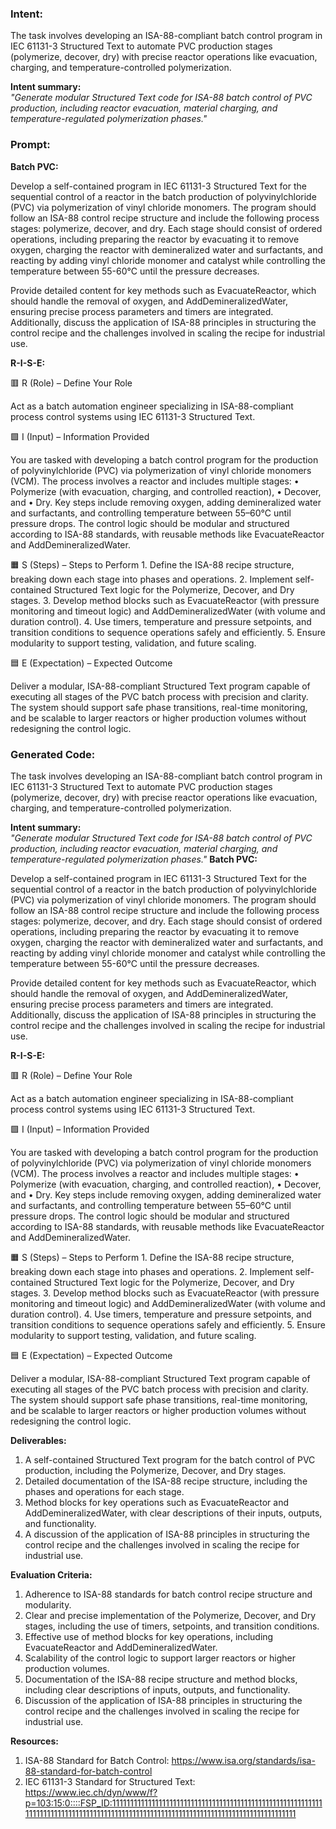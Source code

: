 ### Intent:
The task involves developing an ISA-88-compliant batch control program in IEC 61131-3 Structured Text to automate PVC production stages (polymerize, decover, dry) with precise reactor operations like evacuation, charging, and temperature-controlled polymerization.  

**Intent summary:**  
*"Generate modular Structured Text code for ISA-88 batch control of PVC production, including reactor evacuation, material charging, and temperature-regulated polymerization phases."*

### Prompt:
**Batch PVC:**

Develop a self-contained program in IEC 61131-3 Structured Text for the sequential control of a reactor in the batch production of polyvinylchloride (PVC) via polymerization of vinyl chloride monomers. The program should follow an ISA-88 control recipe structure and include the following process stages: polymerize, decover, and dry. Each stage should consist of ordered operations, including preparing the reactor by evacuating it to remove oxygen, charging the reactor with demineralized water and surfactants, and reacting by adding vinyl chloride monomer and catalyst while controlling the temperature between 55-60°C until the pressure decreases.

Provide detailed content for key methods such as EvacuateReactor, which should handle the removal of oxygen, and AddDemineralizedWater, ensuring precise process parameters and timers are integrated. Additionally, discuss the application of ISA-88 principles in structuring the control recipe and the challenges involved in scaling the recipe for industrial use.

**R-I-S-E:**

🟥 R (Role) – Define Your Role

Act as a batch automation engineer specializing in ISA-88-compliant process control systems using IEC 61131-3 Structured Text.

🟩 I (Input) – Information Provided

You are tasked with developing a batch control program for the production of polyvinylchloride (PVC) via polymerization of vinyl chloride monomers (VCM). The process involves a reactor and includes multiple stages:
	•	Polymerize (with evacuation, charging, and controlled reaction),
	•	Decover, and
	•	Dry.
Key steps include removing oxygen, adding demineralized water and surfactants, and controlling temperature between 55–60°C until pressure drops. The control logic should be modular and structured according to ISA-88 standards, with reusable methods like EvacuateReactor and AddDemineralizedWater.

🟧 S (Steps) – Steps to Perform
	1.	Define the ISA-88 recipe structure, breaking down each stage into phases and operations.
	2.	Implement self-contained Structured Text logic for the Polymerize, Decover, and Dry stages.
	3.	Develop method blocks such as EvacuateReactor (with pressure monitoring and timeout logic) and AddDemineralizedWater (with volume and duration control).
	4.	Use timers, temperature and pressure setpoints, and transition conditions to sequence operations safely and efficiently.
	5.	Ensure modularity to support testing, validation, and future scaling.

🟦 E (Expectation) – Expected Outcome

Deliver a modular, ISA-88-compliant Structured Text program capable of executing all stages of the PVC batch process with precision and clarity. The system should support safe phase transitions, real-time monitoring, and be scalable to larger reactors or higher production volumes without redesigning the control logic.

### Generated Code:
The task involves developing an ISA-88-compliant batch control program in IEC 61131-3 Structured Text to automate PVC production stages (polymerize, decover, dry) with precise reactor operations like evacuation, charging, and temperature-controlled polymerization.  

**Intent summary:**  
*"Generate modular Structured Text code for ISA-88 batch control of PVC production, including reactor evacuation, material charging, and temperature-regulated polymerization phases."*
**Batch PVC:**

Develop a self-contained program in IEC 61131-3 Structured Text for the sequential control of a reactor in the batch production of polyvinylchloride (PVC) via polymerization of vinyl chloride monomers. The program should follow an ISA-88 control recipe structure and include the following process stages: polymerize, decover, and dry. Each stage should consist of ordered operations, including preparing the reactor by evacuating it to remove oxygen, charging the reactor with demineralized water and surfactants, and reacting by adding vinyl chloride monomer and catalyst while controlling the temperature between 55-60°C until the pressure decreases.

Provide detailed content for key methods such as EvacuateReactor, which should handle the removal of oxygen, and AddDemineralizedWater, ensuring precise process parameters and timers are integrated. Additionally, discuss the application of ISA-88 principles in structuring the control recipe and the challenges involved in scaling the recipe for industrial use.

**R-I-S-E:**

🟥 R (Role) – Define Your Role

Act as a batch automation engineer specializing in ISA-88-compliant process control systems using IEC 61131-3 Structured Text.

🟩 I (Input) – Information Provided

You are tasked with developing a batch control program for the production of polyvinylchloride (PVC) via polymerization of vinyl chloride monomers (VCM). The process involves a reactor and includes multiple stages:
	•	Polymerize (with evacuation, charging, and controlled reaction),
	•	Decover, and
	•	Dry.
Key steps include removing oxygen, adding demineralized water and surfactants, and controlling temperature between 55–60°C until pressure drops. The control logic should be modular and structured according to ISA-88 standards, with reusable methods like EvacuateReactor and AddDemineralizedWater.

🟧 S (Steps) – Steps to Perform
	1.	Define the ISA-88 recipe structure, breaking down each stage into phases and operations.
	2.	Implement self-contained Structured Text logic for the Polymerize, Decover, and Dry stages.
	3.	Develop method blocks such as EvacuateReactor (with pressure monitoring and timeout logic) and AddDemineralizedWater (with volume and duration control).
	4.	Use timers, temperature and pressure setpoints, and transition conditions to sequence operations safely and efficiently.
	5.	Ensure modularity to support testing, validation, and future scaling.

🟦 E (Expectation) – Expected Outcome

Deliver a modular, ISA-88-compliant Structured Text program capable of executing all stages of the PVC batch process with precision and clarity. The system should support safe phase transitions, real-time monitoring, and be scalable to larger reactors or higher production volumes without redesigning the control logic.

**Deliverables:**

1.	A self-contained Structured Text program for the batch control of PVC production, including the Polymerize, Decover, and Dry stages.
2.	Detailed documentation of the ISA-88 recipe structure, including the phases and operations for each stage.
3.	Method blocks for key operations such as EvacuateReactor and AddDemineralizedWater, with clear descriptions of their inputs, outputs, and functionality.
4.	A discussion of the application of ISA-88 principles in structuring the control recipe and the challenges involved in scaling the recipe for industrial use.

**Evaluation Criteria:**

1.	Adherence to ISA-88 standards for batch control recipe structure and modularity.
2.	Clear and precise implementation of the Polymerize, Decover, and Dry stages, including the use of timers, setpoints, and transition conditions.
3.	Effective use of method blocks for key operations, including EvacuateReactor and AddDemineralizedWater.
4.	Scalability of the control logic to support larger reactors or higher production volumes.
5.	Documentation of the ISA-88 recipe structure and method blocks, including clear descriptions of inputs, outputs, and functionality.
6.	Discussion of the application of ISA-88 principles in structuring the control recipe and the challenges involved in scaling the recipe for industrial use.

**Resources:**

1.	ISA-88 Standard for Batch Control: https://www.isa.org/standards/isa-88-standard-for-batch-control
2.	IEC 61131-3 Standard for Structured Text: https://www.iec.ch/dyn/www/f?p=103:15:0::::FSP_ID:111111111111111111111111111111111111111111111111111111111111111111111111111111111111111111111111111111111111111111111111111111111111111
